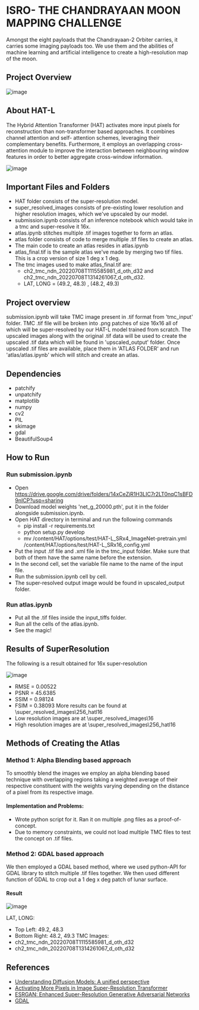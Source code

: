 # ISRO- THE CHANDRAYAAN MOON MAPPING CHALLENGE 

Amongst the eight payloads that the Chandrayaan-2 Orbiter carries, it carries some imaging payloads too. We use them and the abilities of machine learning and artificial intelligence to create a high-resolution map of the moon.

## Project Overview

![image](https://user-images.githubusercontent.com/88557062/231688589-182efc56-08da-476b-9673-aafa1c4f75a1.png)

## About HAT-L

The Hybrid Attention Transformer (HAT) activates more input pixels for reconstruction than non-transformer based approaches. It combines channel attention and self- attention schemes, leveraging their complementary benefits. Furthermore, it employs an overlapping cross-attention module to improve the interaction between neighbouring window features in order to better aggregate cross-window information.

![image](https://user-images.githubusercontent.com/88557062/231686674-771517f6-3c50-4e42-9fd2-03c59b8e85e0.png)

## Important Files and Folders
- HAT folder consists of the super-resolution model.
- super_resolved_images consists of pre-existing lower resolution and higher resolution images, which we've upscaled by our model.
- submission.ipynb consists of an inference notebook which would take in a tmc and super-resolve it 16x.
- atlas.ipynb stitches multiple .tif images together to form an atlas.
- atlas folder consists of code to merge multiple .tif files to create an atlas.
- The main code to create an atlas resides in atlas.ipynb
- atlas_final.tif is the sample atlas we've made by merging two tif files. This is a crop version of size 1 deg x 1 deg.
- The tmc images used to make atlas_final.tif are: 
	- ch2_tmc_ndn_20220708T1115585981_d_oth_d32 and ch2_tmc_ndn_20220708T1314261067_d_oth_d32.
	- LAT, LONG = (49.2, 48.3) , (48.2, 49.3) 

## Project overview
submission.ipynb will take TMC image present in .tif format from 'tmc_input' folder. TMC .tif file will be broken into .png patches of size 16x16 all of which will be super-resolved by our HAT-L model trained from scratch. The upscaled images along with the original .tif data will be used to create the upscaled .tif data which will be found in 'upscaled_output' folder. Once upscaled .tif files are available, place them in 'ATLAS FOLDER' and run 'atlas/atlas.ipynb' which will stitch and create an atlas.

## Dependencies
- patchify
- unpatchify
- matplotlib
- numpy
- cv2
- PIL
- skimage
- gdal
- BeautifulSoup4

## How to Run
### Run submission.ipynb
- Open https://drive.google.com/drive/folders/14xCeZjR1H3LIC7r2LT0nqC1sBFD9nICP?usp=sharing
- Download model weights 'net_g_20000.pth', put it in the folder alongside submission.ipynb.
- Open HAT directory in terminal and run the following commands
	- pip install -r requirements.txt
	- python setup.py develop
	- mv /content/HAT/options/test/HAT-L_SRx4_ImageNet-pretrain.yml /content/HAT/options/test/HAT-L_SRx16_config.yml
- Put the input .tif file and .xml file in the tmc_input folder. Make sure that both of them have the same name before the extension.
- In the second cell, set the variable file name to the name of the input file.
- Run the submission.ipynb cell by cell.
- The super-resolved output image would be found in upscaled_output folder.
### Run atlas.ipynb
- Put all the .tif files inside the input_tiffs folder.
- Run all the cells of the atlas.ipynb.
- See the magic!

## Results of SuperResolution
The following is a result obtained for 16x super-resolution

![image](https://user-images.githubusercontent.com/88557062/231684459-69f73f44-c8d3-48b6-bf83-40a73da34250.png)

- RMSE = 0.00522
- PSNR = 45.6385
- SSIM = 0.98124
- FSIM = 0.38093
More results can be found at \super_resolved_images\256_hatl16
- Low resolution images are at \super_resolved_images\16
- High resolution images are at \super_resolved_images\256_hatl16

## Methods of Creating the Atlas
### Method 1: Alpha Blending based approach
To smoothly blend the images we employ an alpha blending based technique with overlapping regions taking a weighted average of their respective constituent with the weights varying depending on the distance of a pixel from its respective image.
#### Implementation and Problems:
- Wrote python script for it. Ran it on multiple .png files as a proof-of-concept.
- Due to memory constraints, we could not load multiple TMC files to test the concept on .tif files.
### Method 2: GDAL based approach
We then employed a GDAL based method, where we used python-API for GDAL library to stitch multiple .tif files together. We then used different function of GDAL to crop out a 1 deg x deg patch of lunar surface.
#### Result
![image](https://user-images.githubusercontent.com/88557062/231687620-a18db226-6f1c-4ae3-b6e4-15aac801eee1.png)

LAT, LONG:
- Top Left: 49.2, 48.3
- Bottom Right: 48.2, 49.3
TMC Images:
- ch2_tmc_ndn_20220708T1115585981_d_oth_d32
- ch2_tmc_ndn_20220708T1314261067_d_oth_d32

## References
- [Understanding Diffusion Models: A unified perspective](https://arxiv.org/abs/2208.11970)
- [Activating More Pixels in Image Super-Resolution Transformer](https://arxiv.org/abs/2205.04437v2)
- [ESRGAN: Enhanced Super-Resolution Generative Adversarial Networks](https://arxiv.org/abs/1809.00219)
- [GDAL](https://github.com/OSGeo/gdal)
